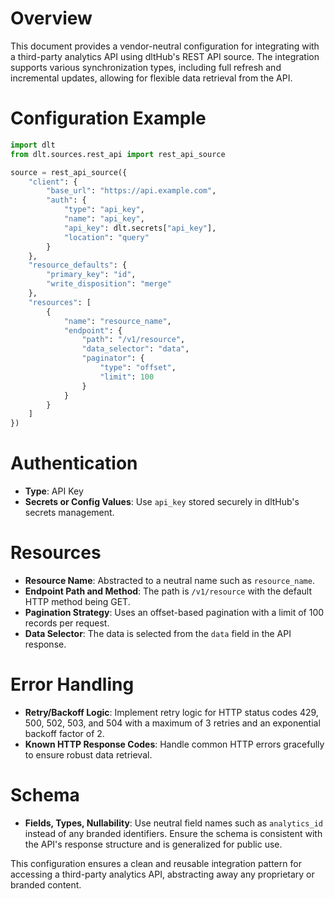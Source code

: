 # Overview

This document provides a vendor-neutral configuration for integrating with a third-party analytics API using dltHub's REST API source. The integration supports various synchronization types, including full refresh and incremental updates, allowing for flexible data retrieval from the API.

# Configuration Example

```python
import dlt
from dlt.sources.rest_api import rest_api_source

source = rest_api_source({
    "client": {
        "base_url": "https://api.example.com",
        "auth": {
            "type": "api_key",
            "name": "api_key",
            "api_key": dlt.secrets["api_key"],
            "location": "query"
        }
    },
    "resource_defaults": {
        "primary_key": "id",
        "write_disposition": "merge"
    },
    "resources": [
        {
            "name": "resource_name",
            "endpoint": {
                "path": "/v1/resource",
                "data_selector": "data",
                "paginator": {
                    "type": "offset",
                    "limit": 100
                }
            }
        }
    ]
})
```

# Authentication

- **Type**: API Key
- **Secrets or Config Values**: Use `api_key` stored securely in dltHub's secrets management.

# Resources

- **Resource Name**: Abstracted to a neutral name such as `resource_name`.
- **Endpoint Path and Method**: The path is `/v1/resource` with the default HTTP method being GET.
- **Pagination Strategy**: Uses an offset-based pagination with a limit of 100 records per request.
- **Data Selector**: The data is selected from the `data` field in the API response.

# Error Handling

- **Retry/Backoff Logic**: Implement retry logic for HTTP status codes 429, 500, 502, 503, and 504 with a maximum of 3 retries and an exponential backoff factor of 2.
- **Known HTTP Response Codes**: Handle common HTTP errors gracefully to ensure robust data retrieval.

# Schema

- **Fields, Types, Nullability**: Use neutral field names such as `analytics_id` instead of any branded identifiers. Ensure the schema is consistent with the API's response structure and is generalized for public use.

This configuration ensures a clean and reusable integration pattern for accessing a third-party analytics API, abstracting away any proprietary or branded content.